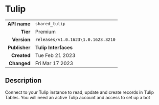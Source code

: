# Tulip
| | |
|-:|-|
|**API name**|`shared_tulip`|
|**Tier**|Premium|
|**Version**|`releases/v1.0.1623\1.0.1623.3210`|
|**Publisher**|**Tulip Interfaces**|
|**Created**|Tue Feb 21 2023|
|**Changed**|Fri Mar 17 2023|

## Description
Connect to your Tulip instance to read, update and create records in Tulip Tables. You will need an active Tulip account and access to set up a bot
